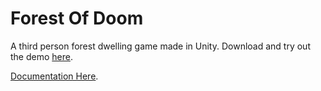 # Forest Of Doom
A third person forest dwelling game made in Unity.
Download and try out the demo [here](https://aarhamh.itch.io/forest-of-doom).

[Documentation Here](https://forest-of-doom.gitbook.io/forest-of-doom-docs/).
